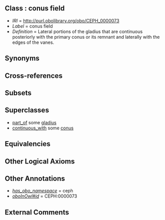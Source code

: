 
## Class : conus field

 * *IRI* = http://purl.obolibrary.org/obo/CEPH_0000073
 * *Label* = conus field
 * *Definition* = Lateral portions of the gladius that are continuous posteriorly with the primary conus or its remnant and laterally with the edges of the vanes.

## Synonyms


## Cross-references


## Subsets


## Superclasses

 * [part_of](../../BFO/50/BFO_0000050.md) some [gladius](../../CEPH/24/CEPH_0000124.md)
 * [continuous_with](../../ceph#continuous/th/ceph#continuous_with.md) some [conus](../../CEPH/72/CEPH_0000072.md)

## Equivalencies


## Other Logical Axioms


## Other Annotations

 * *[has_obo_namespace](../../ce/oboInOwl#hasOBONamespace.md)* = ceph
 * *[oboInOwl#id](../../id/oboInOwl#id.md)* = CEPH:0000073

## External Comments

